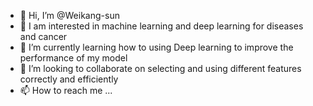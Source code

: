 - 👋 Hi, I’m @Weikang-sun
- 👀 I am interested in machine learning and deep learning for diseases and cancer
- 🌱 I’m currently learning how to using Deep learning to improve the performance of my model 
- 💞️ I’m looking to collaborate on selecting and using different features correctly and efficiently
- 📫 How to reach me ...

<!---
Weikang-sun/Weikang-sun is a ✨ special ✨ repository because its `README.md` (this file) appears on your GitHub profile.
You can click the Preview link to take a look at your changes.
--->
